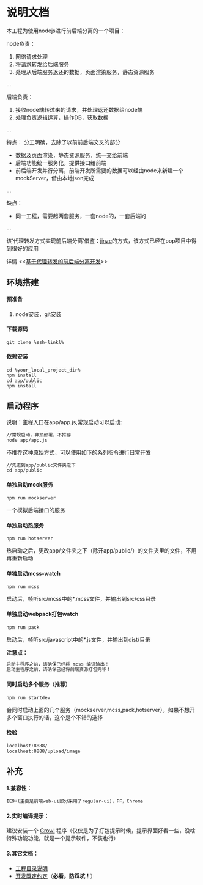 # 说明文档
本工程为使用nodejs进行前后端分离的一个项目：

node负责：

1. 网络请求处理
2. 将请求转发给后端服务
3. 处理从后端服务返还的数据，页面渲染服务，静态资源服务

...

后端负责：

1. 接收node端转过来的请求，并处理返还数据给node端
2. 处理负责逻辑运算，操作DB，获取数据

...

特点：
分工明确，去除了以前前后端交叉的部分
- 数据及页面渲染，静态资源服务，统一交给前端
- 后端功能统一服务化，提供接口给前端
- 前后端开发并行分离，前端开发所需要的数据可以经由node来新建一个mockServer，借由本地json完成

...

缺点：
- 同一工程，需要起两套服务，一套node的，一套后端的

...


该‘代理转发方式实现前后端分离’借鉴：[jinze](https://g.hz.netease.com/u/jinze)的方式，该方式已经在pop项目中得到很好的应用

详情 <<[基于代理转发的前后端分离开发](http://ks.netease.com/blog?id=3594)>>


## 环境搭建

#### 预准备
1. node安装，git安装

#### 下载源码
````
git clone %ssh-linkl%
````

#### 依赖安装
````
cd %your_local_project_dir%
npm install
cd app/public
npm install
````

## 启动程序

说明：主程入口在app/app.js,常规启动可以启动:

````
//常规启动，非热部署，不推荐
node app/app.js
````

不推荐这种原始方式，可以使用如下的系列指令进行日常开发
````
//先进到app/public文件夹之下
cd app/public
````

#### 单独启动mock服务
````
npm run mockserver
````
一个模拟后端接口的服务

#### 单独启动热服务
````
npm run hotserver
````
热启动之后，更改app/文件夹之下（除开app/public/）的文件夹里的文件，不用再重新启动


#### 单独启动mcss-watch
````
npm run mcss
````
启动后，帧听src/mcss中的*.mcss文件，并输出到src/css目录


#### 单独启动webpack打包watch
````
npm run pack
````
启动后，帧听src/javascript中的*.js文件，并输出到dist/目录

**注意点：**

```js
启动主程序之前，请确保已经将 mcss 编译输出！
启动主程序之前，请确保已经将前端资源打包完毕！
````

#### 同时启动多个服务（推荐）
````
npm run startdev
````
会同时启动上面的几个服务（mockserver,mcss,pack,hotserver），如果不想开多个窗口执行的话，这个是个不错的选择


#### 检验

````
localhost:8888/
localhost:8888/upload/image
````

## 补充

#### 1.兼容性：

```js
IE9+(主要是前端web-ui部分采用了regular-ui)，FF，Chrome
````
#### 2.实时编译提示：

建议安装一个
[Growl](https://g.hz.netease.com/hzwangfei3/soft-download/raw/master/install-package/Growl-window/Growl_v2.0.9.1.zip)
程序（仅仅是为了打包提示时候，提示界面好看一些，没啥特殊功能功能，就是一个提示软件，不装也行）


#### 3.其它文档：

- [工程目录说明](doc/工程目录说明.md)
- [开发既定约定](doc/开发既定约定.md)（**必看，防踩坑！**）




